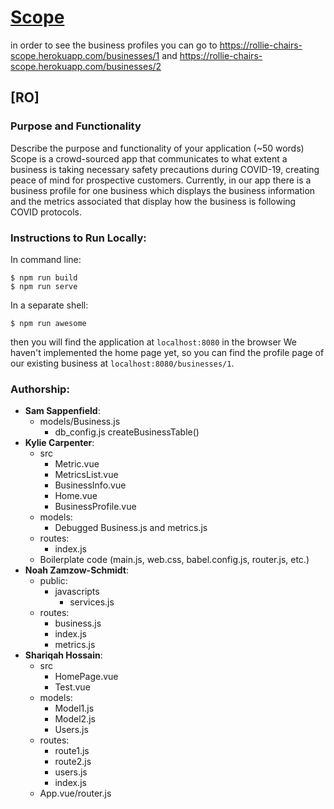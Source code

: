
# [Scope ](https://rollie-chairs-scope.herokuapp.com/)
in order to see the business profiles you can go to https://rollie-chairs-scope.herokuapp.com/businesses/1 and https://rollie-chairs-scope.herokuapp.com/businesses/2
## [RO]
### Purpose and Functionality
Describe the purpose and functionality of your application (~50 words)
Scope is a crowd-sourced app that communicates to what extent a business is taking necessary safety precautions during COVID-19, creating peace of mind for prospective customers. Currently, in our app there is a business profile for one business which displays the business information and the metrics associated that display how the business is following COVID protocols.
### Instructions to Run Locally:
In command line:
```console
$ npm run build
$ npm run serve
```
In a separate shell:
```console
$ npm run awesome
```

then you will find the application at `localhost:8080` in the browser
We haven't implemented the home page yet, so you can find the profile page of our existing business at `localhost:8080/businesses/1`.


### Authorship:
* **Sam Sappenfield**:
  * models/Business.js
    * db_config.js
        createBusinessTable()    
* **Kylie Carpenter**:
  * src
    * Metric.vue
    * MetricsList.vue
    * BusinessInfo.vue
    * Home.vue
    * BusinessProfile.vue 
  * models:
    * Debugged Business.js and metrics.js
  * routes:
    * index.js
  * Boilerplate code (main.js, web.css, babel.config.js, router.js, etc.)
* **Noah Zamzow-Schmidt**:
  * public:
    * javascripts
        * services.js
  * routes:
    * business.js
    * index.js
    * metrics.js
* **Shariqah Hossain**:
  * src
    * HomePage.vue
    * Test.vue
  * models:
    * Model1.js
    * Model2.js
    * Users.js
  * routes:
    * route1.js
    * route2.js
    * users.js
    * index.js
  * App.vue/router.js
